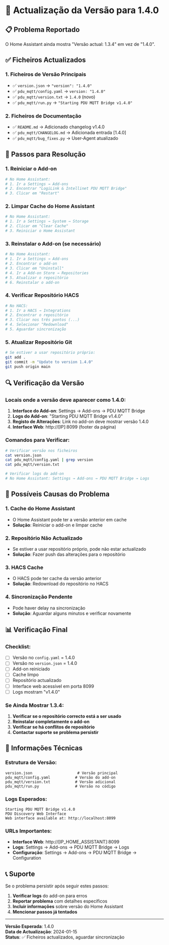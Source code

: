# 🔄 Actualização da Versão para 1.4.0

## 📋 Problema Reportado
O Home Assistant ainda mostra "Versão actual: 1.3.4" em vez de "1.4.0".

## ✅ Ficheiros Actualizados

### 1. Ficheiros de Versão Principais
- ✅ `version.json` → `"version": "1.4.0"`
- ✅ `pdu_mqtt/config.yaml` → `version: "1.4.0"`
- ✅ `pdu_mqtt/version.txt` → `1.4.0` (novo)
- ✅ `pdu_mqtt/run.py` → `"Starting PDU MQTT Bridge v1.4.0"`

### 2. Ficheiros de Documentação
- ✅ `README.md` → Adicionado changelog v1.4.0
- ✅ `pdu_mqtt/CHANGELOG.md` → Adicionada entrada [1.4.0]
- ✅ `pdu_mqtt/bug_fixes.py` → User-Agent atualizado

## 🔧 Passos para Resolução

### 1. **Reiniciar o Add-on**
```bash
# No Home Assistant:
# 1. Ir a Settings → Add-ons
# 2. Encontrar "LogiLink & Intellinet PDU MQTT Bridge"
# 3. Clicar em "Restart"
```

### 2. **Limpar Cache do Home Assistant**
```bash
# No Home Assistant:
# 1. Ir a Settings → System → Storage
# 2. Clicar em "Clear Cache"
# 3. Reiniciar o Home Assistant
```

### 3. **Reinstalar o Add-on (se necessário)**
```bash
# No Home Assistant:
# 1. Ir a Settings → Add-ons
# 2. Encontrar o add-on
# 3. Clicar em "Uninstall"
# 4. Ir a Add-on Store → Repositories
# 5. Atualizar o repositório
# 6. Reinstalar o add-on
```

### 4. **Verificar Repositório HACS**
```bash
# No HACS:
# 1. Ir a HACS → Integrations
# 2. Encontrar o repositório
# 3. Clicar nos três pontos (...)
# 4. Selecionar "Redownload"
# 5. Aguardar sincronização
```

### 5. **Atualizar Repositório Git**
```bash
# Se estiver a usar repositório próprio:
git add .
git commit -m "Update to version 1.4.0"
git push origin main
```

## 🔍 Verificação da Versão

### Locais onde a versão deve aparecer como 1.4.0:
1. **Interface do Add-on**: Settings → Add-ons → PDU MQTT Bridge
2. **Logs do Add-on**: "Starting PDU MQTT Bridge v1.4.0"
3. **Registo de Alterações**: Link no add-on deve mostrar versão 1.4.0
4. **Interface Web**: http://[IP]:8099 (footer da página)

### Comandos para Verificar:
```bash
# Verificar versão nos ficheiros
cat version.json
cat pdu_mqtt/config.yaml | grep version
cat pdu_mqtt/version.txt

# Verificar logs do add-on
# No Home Assistant: Settings → Add-ons → PDU MQTT Bridge → Logs
```

## 🐛 Possíveis Causas do Problema

### 1. **Cache do Home Assistant**
- O Home Assistant pode ter a versão anterior em cache
- **Solução**: Reiniciar o add-on e limpar cache

### 2. **Repositório Não Actualizado**
- Se estiver a usar repositório próprio, pode não estar actualizado
- **Solução**: Fazer push das alterações para o repositório

### 3. **HACS Cache**
- O HACS pode ter cache da versão anterior
- **Solução**: Redownload do repositório no HACS

### 4. **Sincronização Pendente**
- Pode haver delay na sincronização
- **Solução**: Aguardar alguns minutos e verificar novamente

## 📊 Verificação Final

### Checklist:
- [ ] Versão no `config.yaml` = 1.4.0
- [ ] Versão no `version.json` = 1.4.0
- [ ] Add-on reiniciado
- [ ] Cache limpo
- [ ] Repositório actualizado
- [ ] Interface web acessível em porta 8099
- [ ] Logs mostram "v1.4.0"

### Se Ainda Mostrar 1.3.4:
1. **Verificar se o repositório correcto está a ser usado**
2. **Reinstalar completamente o add-on**
3. **Verificar se há conflitos de repositório**
4. **Contactar suporte se problema persistir**

## 🔧 Informações Técnicas

### Estrutura de Versão:
```
version.json                    # Versão principal
pdu_mqtt/config.yaml           # Versão do add-on
pdu_mqtt/version.txt           # Versão adicional
pdu_mqtt/run.py                # Versão no código
```

### Logs Esperados:
```
Starting PDU MQTT Bridge v1.4.0
PDU Discovery Web Interface
Web interface available at: http://localhost:8099
```

### URLs Importantes:
- **Interface Web**: http://[IP_HOME_ASSISTANT]:8099
- **Logs**: Settings → Add-ons → PDU MQTT Bridge → Logs
- **Configuração**: Settings → Add-ons → PDU MQTT Bridge → Configuration

## 📞 Suporte

Se o problema persistir após seguir estes passos:

1. **Verificar logs** do add-on para erros
2. **Reportar problema** com detalhes específicos
3. **Incluir informações** sobre versão do Home Assistant
4. **Mencionar passos já tentados**

---

**Versão Esperada**: 1.4.0  
**Data de Actualização**: 2024-01-15  
**Status**: ✅ Ficheiros actualizados, aguardar sincronização